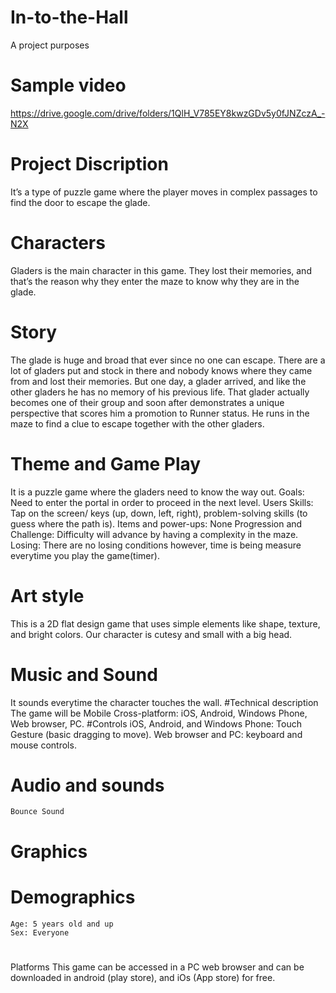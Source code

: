 # In-to-the-Hall
A project purposes
# Sample video
  https://drive.google.com/drive/folders/1QlH_V785EY8kwzGDv5y0fJNZczA_-N2X
# Project Discription
  It’s a type of puzzle game where the player moves in complex passages to find the door to escape the glade.
# Characters
  Gladers is the main character in this game. They lost their memories, and that’s the reason why they enter the maze to know why they are in the glade.
# Story
  The glade is huge and broad that ever since no one can escape. There are a lot of gladers put and stock in there and nobody knows where they came from and lost their memories. But one day, a glader arrived, and like the other gladers he has no memory of his previous life. That glader actually becomes one of their group and soon after demonstrates a unique perspective that scores him a promotion to Runner status. He runs in the maze to find a clue to escape together with the other gladers.
# Theme and Game Play
   It is a puzzle game where the gladers need to know the way out. 
    Goals: Need to enter the portal in order to proceed in the next level.
    Users Skills: Tap on the screen/ keys (up, down, left, right), problem-solving skills (to guess where the path is).
    Items and power-ups: None
    Progression and Challenge: Difficulty will advance by having a complexity in the maze.
    Losing: There are no losing conditions however, time is being measure everytime you play the game(timer).
 # Art style
  This is a 2D flat design game that uses simple elements like shape, texture, and bright colors. Our character is cutesy and small with a big head.
 # Music and Sound
  It sounds everytime the character touches the wall.
 #Technical description
  The game will be Mobile Cross-platform: iOS, Android, Windows Phone, Web browser, PC.
 #Controls
  iOS, Android, and Windows Phone: Touch Gesture (basic dragging to move). Web browser and PC: keyboard and mouse controls.
 # Audio and sounds
    Bounce Sound
 # Graphics
 
# Demographics
	Age: 5 years old and up
	Sex: Everyone
#
Platforms
	This game can be accessed in a PC web browser and can be downloaded in android (play store), and iOs (App store)  for free.

  


   

